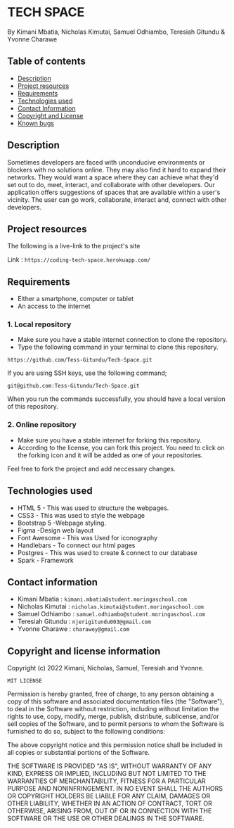 # TECH SPACE
By Kimani Mbatia, Nicholas Kimutai, Samuel Odhiambo, Teresiah Gitundu & Yvonne Charawe

## Table of contents
+ [Description](#Description)
+ [Project resources](#project-resources)
+ [Requirements](#requirements)
+ [Technologies used](#technologies-used)
+ [Contact Information](#contact-information)
+ [Copyright and License](#copyright-and-license-information) 
+ [Known bugs](#known-bugs)


## Description
Sometimes developers are faced with unconducive environments or blockers with no solutions online. 
They may also find it hard to expand their networks.
They would want a space where they can achieve what they'd set out to do, meet, interact, and collaborate with other developers.
Our application offers suggestions of spaces that are available within a user's vicinity. 
The user can go work, collaborate, interact and, connect with other developers.


## Project resources
The following is a live-link to the project's site

Link : `https://coding-tech-space.herokuapp.com/`


## Requirements
+ Either a smartphone, computer or tablet
+ An access to the internet
### 1. Local repository
+ Make sure you have a stable internet connection to clone the repository.
+ Type the following command in your terminal to clone this repository.

`https://github.com/Tess-Gitundu/Tech-Space.git`

If you are using SSH keys, use the following command;

`git@github.com:Tess-Gitundu/Tech-Space.git`

When you run the commands successfully, you should have a local version of this repository.

### 2. Online repository
+ Make sure you have a stable internet for forking this repository.
+ According to the license, you can fork this project. You need to click on the forking icon and it will be added as one of your repositories.

Feel free to fork the project and add neccessary changes.
## Technologies used
+ HTML 5 -  This was used to structure the webpages.
+ CSS3 - This was used to style the webpage
+ Bootstrap 5 -Webpage styling.
+ Figma -Design web layout
+ Font Awesome - This was Used for iconography
+ Handlebars - To connect our html pages
+ Postgres - This was used to create & connect to our database
+ Spark - Framework


## Contact information
+ Kimani Mbatia : `kimani.mbatia@student.moringaschool.com`
+ Nicholas Kimutai : `nicholas.kimutai@student.moringaschool.com`
+ Samuel Odhiambo : `samuel.odhiambo@student.moringaschool.com`
+ Teresiah Gitundu : `njerigitundu003@gmail.com`
+ Yvonne Charawe : `charawey@gmail.com`


## Copyright and license information
Copyright (c) 2022 Kimani, Nicholas, Samuel, Teresiah and Yvonne.

`MIT LICENSE`


Permission is hereby granted, free of charge, to any person obtaining a copy
of this software and associated documentation files (the "Software"), to deal
in the Software without restriction, including without limitation the rights
to use, copy, modify, merge, publish, distribute, sublicense, and/or sell
copies of the Software, and to permit persons to whom the Software is
furnished to do so, subject to the following conditions:

The above copyright notice and this permission notice shall be included in all
copies or substantial portions of the Software.

THE SOFTWARE IS PROVIDED "AS IS", WITHOUT WARRANTY OF ANY KIND, EXPRESS OR
IMPLIED, INCLUDING BUT NOT LIMITED TO THE WARRANTIES OF MERCHANTABILITY,
FITNESS FOR A PARTICULAR PURPOSE AND NONINFRINGEMENT. IN NO EVENT SHALL THE
AUTHORS OR COPYRIGHT HOLDERS BE LIABLE FOR ANY CLAIM, DAMAGES OR OTHER
LIABILITY, WHETHER IN AN ACTION OF CONTRACT, TORT OR OTHERWISE, ARISING FROM,
OUT OF OR IN CONNECTION WITH THE SOFTWARE OR THE USE OR OTHER DEALINGS IN THE
SOFTWARE.
